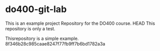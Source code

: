 # do400-git-lab

This is an example project Repository for the DO400 course.
 HEAD
This repository is only a test.

Thisrepository is a simple example.
8f346b28c985caae8247f77fb9ff7b6bd1782a3a
